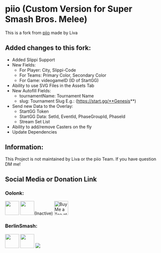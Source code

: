 # piio (Custom Version for Super Smash Bros. Melee)
This is a fork from [piio](https://github.com/MYI-Liva/piio) made by Liva


## Added changes to this fork:
- Added Slippi Support
- New Fields: 
    - For Player: City, Slippi-Code
    - For Teams: Primary Color, Secondary Color
    - For Game: videogameID (ID of StartGG)
- Ability to use SVG Files in the Assets Tab
- New Autofill Fields:
    - tournamentName: Tournament Name
    - slug: Tournament Slug E.g.: (https://start.gg/**Genesis**)
- Send new Data to the Overlay:
    - StartGG Token
    - StartGG Data: SetId, EventId, PhaseGroupId, PhaseId
    - Stream Set List  
- Ability to add/remove Casters on the fly
- Update Dependencies

## Information:
This Project is not maintained by Liva or the piio Team. If you have question DM me!

## Social Media or Donation Link

### Oolonk:
<a href="https://twitter.com/RDF_Dortimus51"><img height='35' style='border:0px;height:46px;' src='https://abs.twimg.com/favicons/twitter.2.ico'></a> 
<a href='https://twitch.tv/Oolonk' target='_blank'><img height='35' style='border:0px;height:46px;' src='https://brand.twitch.tv/assets/logos/svg/glitch/purple.svg' border='0'  ></a>(Inactive) 
<a href='https://ko-fi.com/oolonk' target='_blank'><img height='35' style='border:0px;height:46px;' src='https://az743702.vo.msecnd.net/cdn/kofi3.png?v=0' border='0' alt='Buy Me a Tea at ko-fi.com' ></a>


### BerlinSmash:
<a href="https://twitter.com/Berlin_Smash"><img height='35' style='border:0px;height:46px;' src='https://abs.twimg.com/favicons/twitter.2.ico'></a>
<a href='https://twitch.tv/BerlinSmash' target='_blank'><img height='35' style='border:0px;height:46px;' src='https://brand.twitch.tv/assets/logos/svg/glitch/purple.svg' border='0'  ></a>
[![](https://www.paypalobjects.com/en_US/i/btn/btn_donateCC_LG.gif)](https://www.paypal.com/donate/?hosted_button_id=4QEHK2EBPMGDY)
